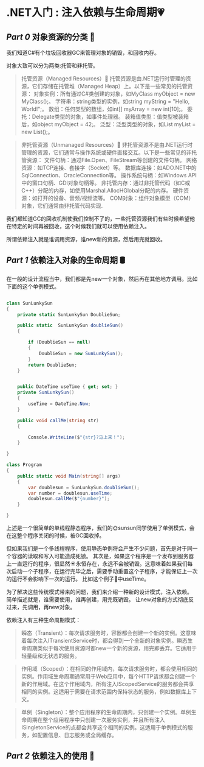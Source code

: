 # .NET入门 : 注入依赖与生命周期💗

## ***Part *0****  对象资源的分类 💛  

我们知道C#有个垃圾回收器GC来管理对象的销毁，和回收内存。

对象大致可以分为两类:托管和非托管。

>托管资源（Managed Resources）🧲
托管资源是由.NET运行时管理的资源，它们存储在托管堆（Managed Heap）上。以下是一些常见的托管资源：
>对象实例：所有通过C#类创建的对象，如MyClass myObject = new MyClass();。
字符串：string类型的实例，如string myString = "Hello, World!";。
数组：任何类型的数组，如int[] myArray = new int[10];。
委托：Delegate类型的对象，如事件处理器。
装箱值类型：值类型被装箱后，如object myObject = 42;。
泛型：泛型类型的对象，如List<int> myList = new List<int>();。

>非托管资源（Unmanaged Resources）🔨
非托管资源不是由.NET运行时管理的资源，它们通常与操作系统或硬件直接交互。以下是一些常见的非托管资源：
>文件句柄：通过File.Open、FileStream等创建的文件句柄。
网络资源：如TCP连接、套接字（Socket）等。
数据库连接：如ADO.NET中的SqlConnection、OracleConnection等。
操作系统句柄：如Windows API中的窗口句柄、GDI对象句柄等。
非托管内存：通过非托管代码（如C或C++）分配的内存，如使用Marshal.AllocHGlobal分配的内存。
硬件资源：如打开的设备、音频/视频流等。
COM对象：组件对象模型（COM）对象，它们通常由非托管代码实现.

我们都知道GC的回收机制使我们控制不了的，一些托管资源我们有些时候希望他在特定的时间再被回收，这个时候我们就可以使用依赖注入。

所谓依赖注入就是谁调用资源，谁new新的资源，然后用完就回收。

## ***Part *1****  依赖注入对象的生命周期 🛢


在一般的设计流程当中，我们都是先new一个对象，然后再在其他地方调用。比如下面的这个单例模式。

```csharp

class SunLunkySun
{
    private static SunLunkySun DoublieSun;

    public static  SunLunkySun doublieSun()
    {

        if (DoublieSun == null)
        {
            DoublieSun = new SunLunkySun();
        }
        return DoublieSun;
    }


    public DateTime useTime { get; set; }
    private SunLunkySun()
    {
        useTime = DateTime.Now;
    }

    public void callMe(string str)
    {

        Console.WriteLine($"{str}?马上来！");
    }

}

class Program
{
    public static void Main(string[] args)
    {
        var doublesun = SunLunkySun.doublieSun();
        var number = doublesun.useTime;
        doublesun.callMe($"{number}");
    }

}
```

上述是一个很简单的单线程静态程序，我们的🌞sunsun同学使用了单例模式，会在这整个程序关闭的时候，被GC回收掉。

但如果我们是一个多线程程序，使用静态单例将会产生不少问题，首先是对于同一个容器的读取和写入可能造成死锁。
其次是，如果这个程序是一个发布到服务器上一直运行的程序，很显然☀永恒存在，永远不会被销毁。这意味着如果我们每次启动一个子程序，在运行完毕之后，需要手动重置这个子程序，才能保证上一次的运行不会影响下一次的运行。
比如这个例子🍐中useTime。

为了解决这些传统模式带来的问题，我们来介绍一种新的设计模式，注入依赖。
简单描述就是，谁需要使用，谁再创建，用完既销毁。
让new对象的方式彻底反过来，先调用，再new对象。

依赖注入有三种生命周期模式：

>瞬态（Transient）：每次请求服务时，容器都会创建一个新的实例。这意味着每次注入ITransientService时，都会得到一个全新的对象实例。瞬态生命周期类似于每次使用资源时都new一个新的资源，用完即丢弃。它适用于轻量级和无状态的服务。

>作用域（Scoped）：在相同的作用域内，每次请求服务时，都会使用相同的实例。作用域生命周期通常用于Web应用中，每个HTTP请求都会创建一个新的作用域。在这个作用域内，所有注入IScopedService的服务都会共享相同的实例。这适用于需要在请求范围内保持状态的服务，例如数据库上下文。

>单例（Singleton）：整个应用程序的生命周期内，只创建一个实例。单例生命周期在整个应用程序中只创建一次服务实例，并且所有注入ISingletonService的点都会共享这个相同的实例。这适用于单例模式的服务，如配置信息、日志服务或全局缓存。


## ***Part *2****  依赖注入的使用 🥑